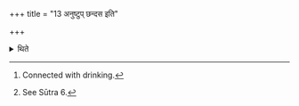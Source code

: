 +++
title = "13 अनुष्टुप् छन्दस इति"

+++

<details><summary>थिते</summary>

13. Everywhere (the Adhvaryu) modifies the formula[^1] with the words anuṣṭupchandase.[^2]   

[^1]: Connected with drinking.  

[^2]: See Sūtra 6.  
</details>
